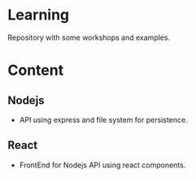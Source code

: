 # Learning
Repository with some workshops and examples.

# Content
 
## Nodejs

* API using express and file system for persistence. 

## React

* FrontEnd for Nodejs API using react components. 
